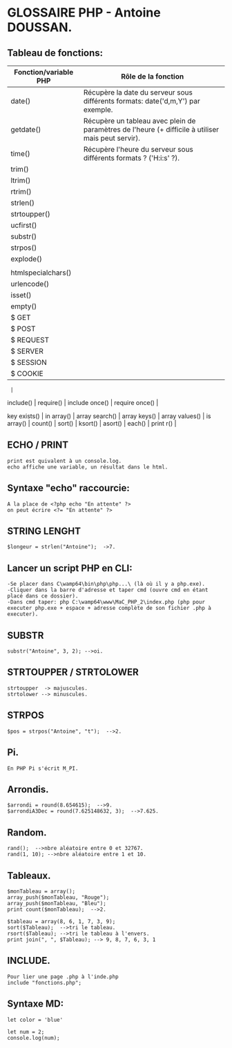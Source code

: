 # GLOSSAIRE PHP - Antoine DOUSSAN.



## Tableau de fonctions:
Fonction/variable PHP | Rôle de la fonction
------------ | -------------------
date() | Récupère la date du serveur sous différents formats: date('d,m,Y') par exemple.
getdate() | Récupère un tableau avec plein de paramètres de l'heure (+ difficile à utiliser mais peut servir).
time() | Récupère l'heure du serveur sous différents formats ? ('H:i:s' ?).
trim() |
ltrim() |
rtrim() |
strlen() |
strtoupper() |
ucfirst() |
substr() |
strpos() |
explode() |
     |
htmlspecialchars() |
urlencode() |
isset() |
empty() |
$ GET |
$ POST |
$ REQUEST |
$ SERVER |
$ SESSION |
$ COOKIE |

     |
include() |
require() |
include once() |
require once() |

key exists() |
in array() |
array search() |
array keys() |
array values() |
is array() |
count() |
sort() |
ksort() |
asort() |
each() |
print r() |

## ECHO / PRINT
```
print est quivalent à un console.log.
echo affiche une variable, un résultat dans le html.
```

## Syntaxe "echo" raccourcie:
```
A la place de <?php echo "En attente" ?>
on peut écrire <?= "En attente" ?>
```

## STRING LENGHT 
```
$longeur = strlen("Antoine");  ->7.
```

##  Lancer un script PHP en CLI:
```
-Se placer dans C\wamp64\bin\php\php...\ (là où il y a php.exe).
-Cliquer dans la barre d'adresse et taper cmd (ouvre cmd en étant placé dans ce dossier).
-Dans cmd taper: php C:\wamp64\www\MaC_PHP_2\index.php (php pour executer php.exe + espace + adresse complète de son fichier .php à executer).
```
## SUBSTR
```
substr("Antoine", 3, 2); -->oi.
```
##  STRTOUPPER / STRTOLOWER
```
strtoupper  -> majuscules.
strtolower --> minuscules.
```
##  STRPOS
```
$pos = strpos("Antoine", "t");  -->2.
```
##  Pi.
```
En PHP Pi s'écrit M_PI.
```
##  Arrondis.
```
$arrondi = round(8.654615);  -->9.
$arrondiA3Dec = round(7.625148632, 3);  -->7.625.
```
##  Random.
```
rand();  -->nbre aléatoire entre 0 et 32767.
rand(1, 10); -->nbre aléatoire entre 1 et 10.
```
##  Tableaux.
```
$monTableau = array();
array_push($monTableau, "Rouge");
array_push($monTableau, "Bleu");
print count($monTableau);  -->2.

$tableau = array(8, 6, 1, 7, 3, 9);
sort($Tableau);  -->tri le tableau.
rsort($Tableau); -->tri le tableau à l'envers.
print join(", ", $Tableau); --> 9, 8, 7, 6, 3, 1
```
##  INCLUDE.
```
Pour lier une page .php à l'inde.php
include "fonctions.php";
```



## Syntaxe MD:

`let color = 'blue'`

```
let num = 2;
console.log(num);
```